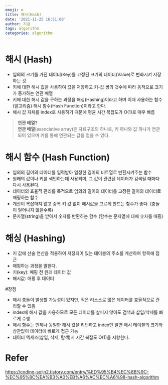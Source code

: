 ```yaml
---
emoji: ⚙
title: 해시(Hash)️
date: '2021-11-25 16:51:00'
author: 지걸
tags: algorithm
categories: algorithm
---
```

# 해시 (Hash)
- 임의의 크기를 가진 데이터(Key)를 고정된 크기의 데이터(Value)로 변화시켜 저장하는 것
- 키에 대한 해시 값을 사용하여 값을 저장하고 키-값 쌍의 갯수에 따라 동적으로 크기가 증가하는 연관 배열
- 키에 대한 해시 값을 구하는 과정을 해싱(Hashing)이라고 하며 이때 사용하는 함수(알고리즘) 해시 함수(Hash Function)이라고 한다.
- 해시 값 자체를 index로 사용하기 때문에 평균 시간 복잡도가 O(1)로 매우 빠름

> **연관 배열?**  
> **연관 배열**(associative array)은 자료구조의 하나로, 키 하나와 값 하나가 연관되어 있으며 키를 통해 연관되는 값을 얻을 수 있다.

# 해시 함수 (Hash Function)
- 임의의 길이의 데이터를 입력받아 일정한 길이의 비트열로 반환시켜주는 함수
- 원래의 값이나 키를 색인하는데 사용되며, 그 값이 관련된 데이터가 검색될 때마다 다시 사용된다.
- 데이터의 효율적 관리를 목적으로 임의의 길이의 데이터를 고정된 길이의 데이터로 매핑하는 함수
- 계산이 복잡하지 않고 중복 키 값 없이 해시값을 고르게 만드는 함수가 좋다. (충돌이 일어나지 않을수록)
- 문자열(string)을 받아서 숫자를 반환하는 함수 (함수는 문자열에 대해 숫자를 매핑)

# 해싱 (Hashing)
- 키 값에 산술 연산을 적용하여 저장되어 있는 테이블의 주소를 계산하여 항목에 접근
- 매핑하는 과정을 말한다.
- 키(key): 매핑 전 원래 데이터 값
- 해시값: 매핑 후 데이터 

#장점
- 해시 충돌이 발생할 가능성이 있지만, 적은 리소스로 많은 데이터를 효율적으로 관리할 수 있음
- index에 해시 값을 사용하므로 모든 데이터를 살피지 않아도 검색과 삽입/삭제를 빠르게 수행
- 해시 함수는 언제나 동일한 해시 값을 리턴하고 index만 알면 해시 테이블의 크기와 상관없이 데이터에 빠르게 접근 가능
- 데이터 엑세스(삽입, 삭제, 탐색)시 시간 복잡도 O(1)을 지향한다.

# Refer
https://coding-sojin2.tistory.com/entry/%ED%95%B4%EC%8B%9C-%EC%95%8C%EA%B3%A0%EB%A6%AC%EC%A6%98-hash-algorithm
